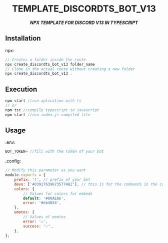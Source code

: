 <div align="center">
<h1> TEMPLATE_DISCORDTS_BOT_V13 </h1>
<strong><i> NPX TEMPLATE FOR DISCORD V13 IN TYPESCRIPT</i></strong>
</div>

## Installation

npx:

```js
// Creates a folder inside the route
npx create_discordts_bot_v13 folder_name
// Clone in the actual route without creating a new folder
npx create_discordts_bot_v13 .
```

## Execution

```js
npm start //run aplication with ts
// or
npm tsc //compile typescript to javascript
npm start //run index.js compiled file
```

## Usage

.env:

```js
BOT_TOKEN= //fill with the token of your bot
```

.config:

```js
// Modify this parameter as you want
module.exports = {
	prefix: '!', // prefix of your bot
	devs: ['403917639673577482'], // this is for the commands in the category of dev
	colors: {
		// Values for colors for embeds
		default: '#00AE86',
		error: '#eb4034',
	},
	emotes: {
		// Values of emotes
		error: '⚠️',
		success: '✅',
	},
};
```
